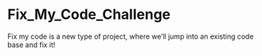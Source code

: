 # Fix_My_Code_Challenge
Fix my code is a new type of project, where we’ll jump into an existing code base and fix it!